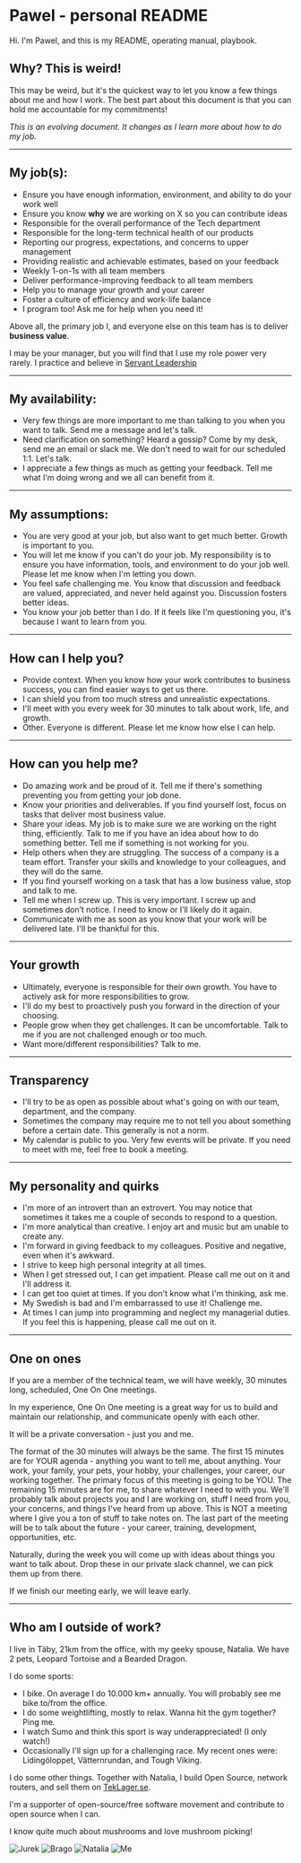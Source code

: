 # Pawel - personal README

Hi. I'm Pawel, and this is my README, operating manual, playbook. 

## Why? This is weird!
This may be weird, but it's the quickest way to let you know a few things about me and how I work.
The best part about this document is that you can hold me accountable for my commitments! 

*This is an evolving document. It changes as I learn more about how to do my job.*

------------------------------------------------------------------------------------------------

## My job(s):

 - Ensure you have enough information, environment, and ability to do your work well
 - Ensure you know __why__ we are working on X so you can contribute ideas
 - Responsible for the overall performance of the Tech department
 - Responsible for the long-term technical health of our products 
 - Reporting our progress, expectations, and concerns to upper management
 - Providing realistic and achievable estimates, based on your feedback
 - Weekly 1-on-1s with all team members
 - Deliver performance-improving feedback to all team members
 - Help you to manage your growth and your career
 - Foster a culture of efficiency and work-life balance 
 - I program too! Ask me for help when you need it!


Above all, the primary job I, and everyone else on this team has is to deliver __business value__. 

I may be your manager, but you will find that I use my role power very rarely. I practice and believe in [Servant Leadership](https://www.greenleaf.org/what-is-servant-leadership/)

------------------------------------------------------------------------------------------------

## My availability:

- Very few things are more important to me than talking to you when you want to talk. Send me a message and let's talk.
- Need clarification on something? Heard a gossip? Come by my desk, send me an email or slack me. We don't need to wait for our scheduled 1:1. Let's talk.
- I appreciate a few things as much as getting your feedback. Tell me what I'm doing wrong and we all can benefit from it.

------------------------------------------------------------------------------------------------

## My assumptions:

- You are very good at your job, but also want to get much better. Growth is important to you.
- You will let me know if you can't do your job. My responsibility is to ensure you have information, tools, and environment to do your job well. Please let me know when I'm letting you down.
- You feel safe challenging me. You know that discussion and feedback are valued, appreciated, and never held against you. Discussion fosters better ideas.
- You know your job better than I do. If it feels like I'm questioning you, it's because I want to learn from you.

------------------------------------------------------------------------------------------------

## How can I help you?
 - Provide context. When you know how your work contributes to business success, you can find easier ways to get us there.
 - I can shield you from too much stress and unrealistic expectations.
 - I'll meet with you every week for 30 minutes to talk about work, life, and growth.
 - Other. Everyone is different. Please let me know how else I can help.


------------------------------------------------------------------------------------------------

## How can you help me?

 - Do amazing work and be proud of it. Tell me if there's something preventing you from getting your job done.
 - Know your priorities and deliverables. If you find yourself lost, focus on tasks that deliver most business value. 
 - Share your ideas. My job is to make sure we are working on the right thing, efficiently. Talk to me if you have an idea about how to do something better. Tell me if something is not working for you. 
 - Help others when they are struggling. The success of a company is a team effort. Transfer your skills and knowledge to your colleagues, and they will do the same.
 - If you find yourself working on a task that has a low business value, stop and talk to me. 
 - Tell me when I screw up. This is very important. I screw up and sometimes don’t notice. I need to know or I’ll likely do it again.
 - Communicate with me as soon as you know that your work will be delivered late. I'll be thankful for this.


------------------------------------------------------------------------------------------------

## Your growth
	
 - Ultimately, everyone is responsible for their own growth. You have to actively ask for more responsibilities to grow.
 - I'll do my best to proactively push you forward in the direction of your choosing.
 - People grow when they get challenges. It can be uncomfortable. Talk to me if you are not challenged enough or too much.
 - Want more/different responsibilities? Talk to me.

------------------------------------------------------------------------------------------------

## Transparency

 - I'll try to be as open as possible about what's going on with our team, department, and the company. 
 - Sometimes the company may require me to not tell you about something before a certain date. This generally is not a norm.
 - My calendar is public to you. Very few events will be private. If you need to meet with me, feel free to book a meeting.


------------------------------------------------------------------------------------------------

## My personality and quirks
 - I'm more of an introvert than an extrovert. You may notice that sometimes it takes me a couple of seconds to respond to a question. 
 - I'm more analytical than creative. I enjoy art and music but am unable to create any.
 - I'm forward in giving feedback to my colleagues. Positive and negative, even when it's awkward. 
 - I strive to keep high personal integrity at all times.
 - When I get stressed out, I can get impatient. Please call me out on it and I'll address it.
 - I can get too quiet at times. If you don't know what I'm thinking, ask me.
 - My Swedish is bad and I'm embarrassed to use it! Challenge me.
 - At times I can jump into programming and neglect my managerial duties. If you feel this is happening, please call me out on it.

------------------------------------------------------------------------------------------------

## One on ones

If you are a member of the technical team, we will have weekly, 30 minutes long, scheduled, One On One meetings. 

In my experience, One On One meeting is a great way for us to build and maintain our relationship, and communicate openly with each other.

It will be a private conversation - just you and me. 

The format of the 30 minutes will always be the same. The first 15 minutes are for YOUR agenda - anything you want to tell me, about anything. Your work, your family, your pets, your hobby, your challenges, your career, our working together. The primary focus of this meeting is going to be YOU. 
The remaining 15 minutes are for me, to share whatever I need to with you. We'll probably talk about projects you and I are working on, stuff I need from you, your concerns, and things I've heard from up above. This is NOT a meeting where I give you a ton of stuff to take notes on. The last part of the meeting will be to talk about the future - your career, training, development, opportunities, etc. 

Naturally, during the week you will come up with ideas about things you want to talk about. Drop these in our private slack channel, we can pick them up from there.

If we finish our meeting early, we will leave early.

------------------------------------------------------------------------------------------------

## Who am I outside of work?

I live in Täby, 21km from the office, with my geeky spouse, Natalia. 
We have 2 pets, Leopard Tortoise and a Bearded Dragon. 

I do some sports:
 - I bike. On average I do 10.000 km+ annually. You will probably see me bike to/from the office. 
 - I do some weightlifting, mostly to relax. Wanna hit the gym together? Ping me.
 - I watch Sumo and think this sport is way underappreciated! (I only watch!) 
 - Occasionally I'll sign up for a challenging race. My recent ones were: Lidingöloppet, Vätternrundan, and Tough Viking. 

I do some other things. Together with Natalia, I build Open Source, network routers, and sell them on [TekLager.se](https://TekLager.se/en/?pk_cmp=github). 

I'm a supporter of open-source/free software movement and contribute to open source when I can.

I know quite much about mushrooms and love mushroom picking!


![Jurek](assets/Jurek.jpg?raw=true "Jurek")
![Brago](assets/brago.jpg?raw=true "Brago")
![Natalia](assets/nupek.jpg?raw=true "Natalia")
![Me](assets/me.jpg?raw=true "Pawel")
